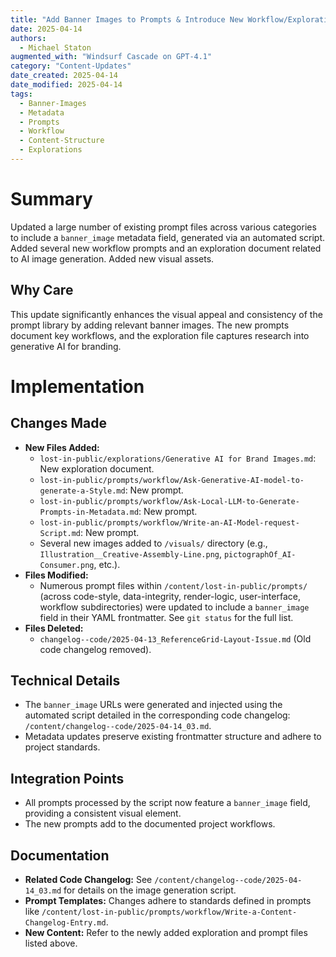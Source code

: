 ```yaml
---
title: "Add Banner Images to Prompts & Introduce New Workflow/Exploration Docs"
date: 2025-04-14
authors:
  - Michael Staton
augmented_with: "Windsurf Cascade on GPT-4.1"
category: "Content-Updates"
date_created: 2025-04-14
date_modified: 2025-04-14
tags:
  - Banner-Images
  - Metadata
  - Prompts
  - Workflow
  - Content-Structure
  - Explorations
---
```


# Summary
Updated a large number of existing prompt files across various categories to include a `banner_image` metadata field, generated via an automated script. Added several new workflow prompts and an exploration document related to AI image generation. Added new visual assets.

## Why Care
This update significantly enhances the visual appeal and consistency of the prompt library by adding relevant banner images. The new prompts document key workflows, and the exploration file captures research into generative AI for branding.

# Implementation

## Changes Made
- **New Files Added:**
  - `lost-in-public/explorations/Generative AI for Brand Images.md`: New exploration document.
  - `lost-in-public/prompts/workflow/Ask-Generative-AI-model-to-generate-a-Style.md`: New prompt.
  - `lost-in-public/prompts/workflow/Ask-Local-LLM-to-Generate-Prompts-in-Metadata.md`: New prompt.
  - `lost-in-public/prompts/workflow/Write-an-AI-Model-request-Script.md`: New prompt.
  - Several new images added to `/visuals/` directory (e.g., `Illustration__Creative-Assembly-Line.png`, `pictographOf_AI-Consumer.png`, etc.).
- **Files Modified:**
  - Numerous prompt files within `/content/lost-in-public/prompts/` (across code-style, data-integrity, render-logic, user-interface, workflow subdirectories) were updated to include a `banner_image` field in their YAML frontmatter. See `git status` for the full list.
- **Files Deleted:**
  - `changelog--code/2025-04-13_ReferenceGrid-Layout-Issue.md` (Old code changelog removed).

## Technical Details
- The `banner_image` URLs were generated and injected using the automated script detailed in the corresponding code changelog: `/content/changelog--code/2025-04-14_03.md`.
- Metadata updates preserve existing frontmatter structure and adhere to project standards.

## Integration Points
- All prompts processed by the script now feature a `banner_image` field, providing a consistent visual element.
- The new prompts add to the documented project workflows.

## Documentation
- **Related Code Changelog:** See `/content/changelog--code/2025-04-14_03.md` for details on the image generation script.
- **Prompt Templates:** Changes adhere to standards defined in prompts like `/content/lost-in-public/prompts/workflow/Write-a-Content-Changelog-Entry.md`.
- **New Content:** Refer to the newly added exploration and prompt files listed above.

